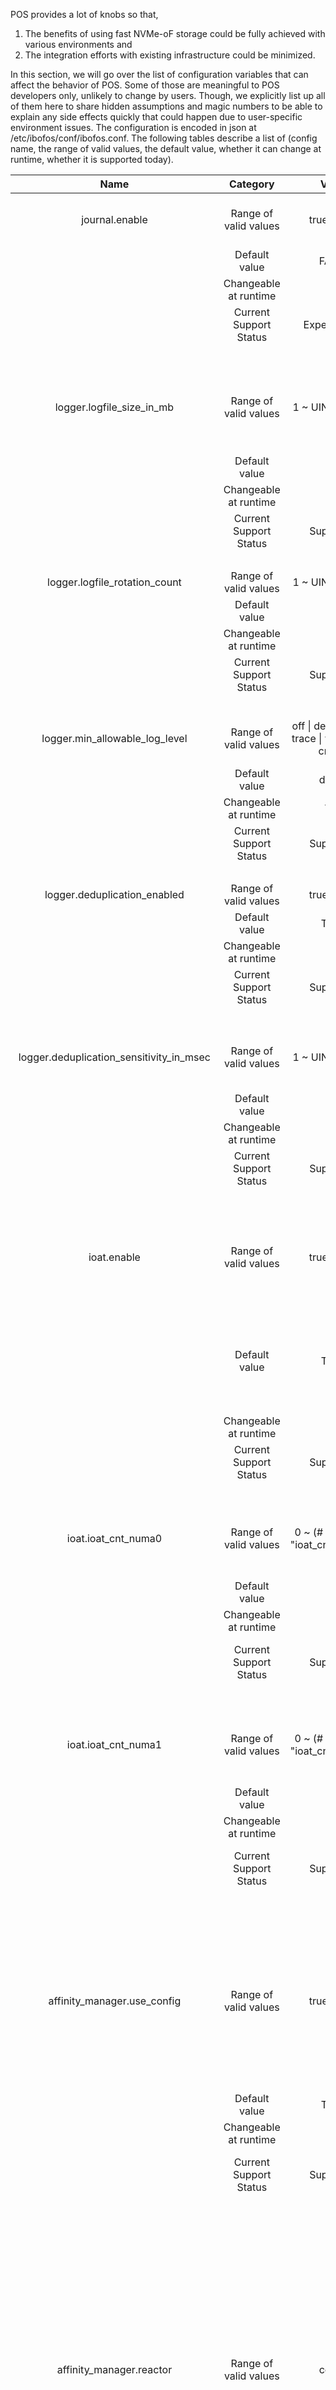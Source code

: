 POS provides a lot of knobs so that,

  1) The benefits of using fast NVMe-oF storage could be fully achieved with various environments and
  2) The integration efforts with existing infrastructure could be minimized.

In this section, we will go over the list of configuration variables that can affect the behavior of POS. 
Some of those are meaningful to POS developers only, unlikely to change by users. 
Though, we explicitly list up all of them here to share hidden assumptions and magic numbers to be able to explain any side effects quickly that could happen due to user-specific environment issues. 
The configuration is encoded in json at /etc/ibofos/conf/ibofos.conf. 
The following tables describe a list of (config name, the range of valid values, the default value, whether it can change at runtime, whether it is supported today). 


|                   Name                   |         Category        |                           Value                          | Note                                                                                                                                                                                                                                                                                                                                                                                                                                         |
|:----------------------------------------:|:-----------------------:|:--------------------------------------------------------:|----------------------------------------------------------------------------------------------------------------------------------------------------------------------------------------------------------------------------------------------------------------------------------------------------------------------------------------------------------------------------------------------------------------------------------------------|
|              journal.enable              |  Range of valid values  |                       true \| false                      | If true, POS logs metadata updates and performs recovery upon power-failure or crash.                                                                                                                                                                                                                                                                                                                                                        |
|                                          |      Default value      |                           FALSE                          | 　                                                                                                                                                                                                                                                                                                                                                                                                                                           |
|                                          |  Changeable at runtime  |                            NO                            | 　                                                                                                                                                                                                                                                                                                                                                                                                                                           |
|                                          |  Current Support Status |                       Experimental                       | 　                                                                                                                                                                                                                                                                                                                                                                                                                                           |
|                    　                    |                         |                                                          |                                                                                                                                                                                                                                                                                                                                                                                                                                              |
|         logger.logfile_size_in_mb        |  Range of valid values  |                      1 ~ UINT32_MAX                      | If the size of the log becomes larger than the config, <br>POS rotates the log by renaming the current log file and opening a new one.                                                                                                                                                                                                                                                                                                       |
|                    　                    |      Default value      |                            50                            | 　                                                                                                                                                                                                                                                                                                                                                                                                                                           |
|                    　                    |  Changeable at runtime  |                            NO                            | 　                                                                                                                                                                                                                                                                                                                                                                                                                                           |
|                    　                    |  Current Support Status |                         Supported                        | 　                                                                                                                                                                                                                                                                                                                                                                                                                                           |
|                    　                    |                         |                                                          |                                                                                                                                                                                                                                                                                                                                                                                                                                              |
|       logger.logfile_rotation_count      |  Range of valid values  |                      1 ~ UINT32_MAX                      | The number of rotated log files that POS keeps                                                                                                                                                                                                                                                                                                                                                                                               |
|                                          |      Default value      |                            20                            | 　                                                                                                                                                                                                                                                                                                                                                                                                                                           |
|                                          |  Changeable at runtime  |                            NO                            | 　                                                                                                                                                                                                                                                                                                                                                                                                                                           |
|                                          |  Current Support Status |                         Supported                        | 　                                                                                                                                                                                                                                                                                                                                                                                                                                           |
|                    　                    |                         |                                                          |                                                                                                                                                                                                                                                                                                                                                                                                                                              |
|      logger.min_allowable_log_level      |  Range of valid values  | off \| debug \| info \| trace \| warn \| err \| critical | Any log level equal to or higher than this config value would be captured by POS logger.                                                                                                                                                                                                                                                                                                                                                     |
|                    　                    |      Default value      |                           debug                          | 　                                                                                                                                                                                                                                                                                                                                                                                                                                           |
|                    　                    |  Changeable at runtime  |                            YES                           | 　                                                                                                                                                                                                                                                                                                                                                                                                                                           |
|                    　                    |  Current Support Status |                         Supported                        | 　                                                                                                                                                                                                                                                                                                                                                                                                                                           |
|                    　                    |                         |                                                          |                                                                                                                                                                                                                                                                                                                                                                                                                                              |
|       logger.deduplication_enabled       |  Range of valid values  |                       true \| false                      | If true, POS omits duplicated logs.                                                                                                                                                                                                                                                                                                                                                                                                          |
|                    　                    |      Default value      |                           TRUE                           | 　                                                                                                                                                                                                                                                                                                                                                                                                                                           |
|                    　                    |  Changeable at runtime  |                            NO                            | 　                                                                                                                                                                                                                                                                                                                                                                                                                                           |
|                    　                    |  Current Support Status |                         Supported                        | 　                                                                                                                                                                                                                                                                                                                                                                                                                                           |
|                    　                    |                         |                                                          |                                                                                                                                                                                                                                                                                                                                                                                                                                              |
| logger.deduplication_sensitivity_in_msec |  Range of valid values  |                      1 ~ UINT32_MAX                      | Time(in milliseconds) to determine log duplication when "deduplication_enabled" is true                                                                                                                                                                                                                                                                                                                                                      |
|                    　                    |      Default value      |                            20                            | 　                                                                                                                                                                                                                                                                                                                                                                                                                                           |
|                    　                    |  Changeable at runtime  |                            NO                            | 　                                                                                                                                                                                                                                                                                                                                                                                                                                           |
|                    　                    |  Current Support Status |                         Supported                        | 　                                                                                                                                                                                                                                                                                                                                                                                                                                           |
|                    　                    |                         |                                                          |                                                                                                                                                                                                                                                                                                                                                                                                                                              |
|                ioat.enable               |  Range of valid values  |                       true \| false                      | If true, POS uses H/W DMA engine supported by Intel XEON CPU and Intel Chipset to accelerate Internal memory copy. <br>Otherwise POS copies them using CPU.                                                                                                                                                                                                                                                                                  |
|                    　                    |      Default value      |                           TRUE                           | If the system doesn't support Intel I/OAT, POS automatically use CPU for internal memory copy. <br>So this is just to disable I/OAT feature on Intel I/OAT supported system.                                                                                                                                                                                                                                                                 |
|                    　                    |  Changeable at runtime  |                            NO                            | 　                                                                                                                                                                                                                                                                                                                                                                                                                                           |
|                    　                    |  Current Support Status |                         Supported                        | 　                                                                                                                                                                                                                                                                                                                                                                                                                                           |
|                    　                    |                         |                                                          |                                                                                                                                                                                                                                                                                                                                                                                                                                              |
|            ioat.ioat_cnt_numa0           |  Range of valid values  |            0 ~ (# of cores - "ioat_cnt_numa1")           | It specifies how many IOAT H/Ws on NUMA socket 0 to be used. <br>Generally, each CPU has 8 independent IOAT H/Ws.                                                                                                                                                                                                                                                                                                                            |
|                    　                    |      Default value      |                             8                            | 　                                                                                                                                                                                                                                                                                                                                                                                                                                           |
|                    　                    |  Changeable at runtime  |                            NO                            | 　                                                                                                                                                                                                                                                                                                                                                                                                                                           |
|                    　                    |  Current Support Status |                         Supported                        | This is used for POS developers only. Do not change the value for any reason.                                                                                                                                                                                                                                                                                                                                                                |
|                    　                    |                         |                                                          |                                                                                                                                                                                                                                                                                                                                                                                                                                              |
|            ioat.ioat_cnt_numa1           |  Range of valid values  |            0 ~ (# of cores - "ioat_cnt_numa0")           | It specifies how many IOAT H/Ws on NUMA socket 1 to be used.<br>Generally, each CPU has 8 independent IOAT H/Ws.                                                                                                                                                                                                                                                                                                                             |
|                    　                    |      Default value      |                             8                            | 　                                                                                                                                                                                                                                                                                                                                                                                                                                           |
|                    　                    |  Changeable at runtime  |                            NO                            | 　                                                                                                                                                                                                                                                                                                                                                                                                                                           |
|                    　                    |  Current Support Status |                         Supported                        | This is used for POS developers only. Do not change the value for any reason.                                                                                                                                                                                                                                                                                                                                                                |
|                    　                    |                         |                                                          |                                                                                                                                                                                                                                                                                                                                                                                                                                              |
|        affinity_manager.use_config       |  Range of valid values  |                       true \| false                      | If true, POS reads the following configs from config file: <br>"reactor, udd_io_worker, event_scheduler, event_worker, general_usage, qos, meta_scheduler, meta_io". <br><br>Otherwise(including affinity_manager object is omitted), they are,set as their default values.                                                                                                                                                                  |
|                    　                    |      Default  value     |                           TRUE                           | 　                                                                                                                                                                                                                                                                                                                                                                                                                                           |
|                    　                    |  Changeable at runtime  |                            NO                            | 　                                                                                                                                                                                                                                                                                                                                                                                                                                           |
|                    　                    |  Current Support Status |                         Supported                        | This is used for POS developers only. Do not change the value for any reason.                                                                                                                                                                                                                                                                                                                                                                |
|                    　                    |                         |                                                          |                                                                                                                                                                                                                                                                                                                                                                                                                                              |
|         affinity_manager.reactor         |  Range of valid values  |                          core #                          | It specifies the CPU core ID(s) to run reactor thread(s) on.<br>The valid value can be combination of below formats,<br><br><br>   "0": Just a single CPU core #0 <br>   "2,7": Two CPU cores which are CPU #2 and CPU,#7, separated by comma(s)<br>   "1-8": Eight CPU cores which are 1, 2, 3, 4, 5,,6, 7, 8, separated by dash.<br><br><br>Reactor is mainly a frontend IO thread which handles incoming IO,requests from an initiator.   |
|                    　                    |      Default value      |                             0                            | 　                                                                                                                                                                                                                                                                                                                                                                                                                                           |
|                    　                    |  Changeable at runtime  |                            NO                            | 　                                                                                                                                                                                                                                                                                                                                                                                                                                           |
|                    　                    |  Current Support Status |                         Supported                        | This is used for POS developers only. Do not change the value for any reason.                                                                                                                                                                                                                                                                                                                                                                |
|                    　                    |                         |                                                          |                                                                                                                                                                                                                                                                                                                                                                                                                                              |
|      affinity_manager.udd_io_worker      |  Range of valid values  |                          core #                          | It specifies CPU core ID(s) to run IO Worker thread(s) on.<br>The valid value can be combination of below formats,<br><br>"0": Just a single CPU core #0 <br>"2,7": Two CPU cores which are CPU #2 and CPU,#7, separated by comma(s)<br>"1-8": Eight CPU cores which are 1, 2, 3, 4, 5,,6, 7, 8, separated by dash.<br><br>IO Worker is a backend IO thread which handles internal IO,requests inside of POS to the backend storage devices. |
|                    　                    |      Default value      |                             1                            | 　                                                                                                                                                                                                                                                                                                                                                                                                                                           |
|                    　                    |  Changeable at runtime  |                            NO                            | 　                                                                                                                                                                                                                                                                                                                                                                                                                                           |
|                    　                    |  Current Support Status |                         Supported                        | This is used for POS developers only. Do not change the value for any reason.                                                                                                                                                                                                                                                                                                                                                                |
|                    　                    |                         |                                                          |                                                                                                                                                                                                                                                                                                                                                                                                                                              |
|     affinity_manager.event_scheduler     |  Range of valid values  |                          core #                          | It specifies the CPU core ID to run the Event Scheduler thread on. <br>The valid value is in below format, <br><br><br>  "0": Just a single CPU core #0<br><br><br>Event Scheduler dispatches internal Events to particular Event,Worker to serve each Event.                                                                                                                                                                                |
|                    　                    |      Default value      |                             2                            | 　                                                                                                                                                                                                                                                                                                                                                                                                                                           |
|                    　                    |  Changeable at runtime  |                            NO                            | 　                                                                                                                                                                                                                                                                                                                                                                                                                                           |
|                    　                    |  Current Support Status |                         Supported                        | This is used for POS developers only. Do not change the value for any reason.                                                                                                                                                                                                                                                                                                                                                                |
|                    　                    |                         |                                                          |                                                                                                                                                                                                                                                                                                                                                                                                                                              |
|       affinity_manager.event_worker      |  Range of valid values  |                          core #                          | It specifies the CPU core ID(s) to run Event Worker thread(s) on.<br>The valid value can be combination of below formats,<br><br>  "0": Just a single CPU core #0,<br>  "2,7": Two CPU cores which are CPU #2 and CPU,#7, separated by comma(s), <br>  "1-8": Eight CPU cores which are 1, 2, 3, 4, 5,,6, 7, 8, separated by dash.<br><br>Event Worker runs each Event dispatched from Event Scheduler.                                      |
|                    　                    |      Default value      |                            3-5                           | 　                                                                                                                                                                                                                                                                                                                                                                                                                                           |
|                    　                    |  Changeable at runtime  |                            NO                            | 　                                                                                                                                                                                                                                                                                                                                                                                                                                           |
|                    　                    |  Current Support Status |                         Supported                        | This is used for POS developers only. Do not change the value for any reason.                                                                                                                                                                                                                                                                                                                                                                |
|                    　                    |                         |                                                          |                                                                                                                                                                                                                                                                                                                                                                                                                                              |
|      affinity_manager.general_usage      |  Range of valid values  |                          core #                          | It specifies CPU core ID(s) to run General thread(s) on.                                                                                                                                                                                                                                                                                                                                                                                     |
|                                          |                         |                                                          | The valid value can be combination of below formats,<br><br>  "0": Just a single CPU core #0,<br>  "2,7": Two CPU cores which are CPU #2 and CPU,#7, separated by comma(s)<br>  "1-8": Eight CPU cores which are 1, 2, 3, 4, 5,,6, 7, 8, separated by dash.<br><br><br>General core runs threads including CLI Server, CLI requests,,Device monitor, and etc.                                                                                |
|                    　                    |      Default value      |                             6                            | 　                                                                                                                                                                                                                                                                                                                                                                                                                                           |
|                    　                    |  Changeable at runtime  |                            NO                            | 　                                                                                                                                                                                                                                                                                                                                                                                                                                           |
|                    　                    |  Current Support Status |                         Supported                        | This is used for POS developers only. Do not change the value for any reason.                                                                                                                                                                                                                                                                                                                                                                |
|                    　                    |                         |                                                          |                                                                                                                                                                                                                                                                                                                                                                                                                                              |
|           affinity_manager.qos           |  Range of valid values  |                          core #                          | It   specifies the CPU core ID to run QoS thread on.                                                                                                                                                                                                                                                                                                                                                                                         |
|                                          |                         |                                                          | The valid value is in below format,                                                                                                                                                                                                                                                                                                                                                                                                          |
|                                          |                         |                                                          |   "0": Just a single CPU core #0                                                                                                                                                                                                                                                                                                                                                                                                             |
|                                          |                         |                                                          | QoS thread mainly controls the bandwidth of each Internal Event related to IO Service (Userdata flush, Rebuild, GC).                                                                                                                                                                                                                                                                                                                         |
|                    　                    |      Default value      |                             7                            | 　                                                                                                                                                                                                                                                                                                                                                                                                                                           |
|                    　                    |  Changeable at runtime  |                            NO                            | 　                                                                                                                                                                                                                                                                                                                                                                                                                                           |
|                    　                    |  Current Support Status |                         Supported                        | This is used for POS developers only. Do not change the value for any reason.                                                                                                                                                                                                                                                                                                                                                                |
|                    　                    |                         |                                                          |                                                                                                                                                                                                                                                                                                                                                                                                                                              |
|      affinity_manager.meta_scheduler     |  Range of valid values  |                          core #                          | It specifies CPU core ID to run Meta Scheduler thread on.<br>The valid value is in below format,<br><br>  "0": Just a single CPU core #0 <br><br>Meta Scheduler dispatches internal request message to particular,Meta IO thread to update or read metadata.                                                                                                                                                                                 |
|                    　                    |      Default value      |                             8                            | 　                                                                                                                                                                                                                                                                                                                                                                                                                                           |
|                    　                    |  Changeable at runtime  |                            NO                            | 　                                                                                                                                                                                                                                                                                                                                                                                                                                           |
|                    　                    |  Current Support Status |                         Supported                        | This is used for POS developers only. Do not change the value for any reason.                                                                                                                                                                                                                                                                                                                                                                |
|                    　                    |                         |                                                          |                                                                                                                                                                                                                                                                                                                                                                                                                                              |
|         affinity_manager.meta_io         |  Range of valid values  |                          core #                          | It   specifies CPU core ID(s) to run Meta IO thread(s) on., <br>The valid value is in below format, <br><br>  "0": Just a single CPU core #0<br>  "2,7": Two CPU cores which are CPU #2 and CPU,#7, separated by comma(s) <br>  "1-8": Eight CPU cores which are 1, 2, 3, 4, 5,,6, 7, 8, separated by dash.,<br><br>Meta IO thread runs each Request it gets from Meta Scheduler.                                                            |
|                    　                    |      Default value      |                           9-10                           | 　                                                                                                                                                                                                                                                                                                                                                                                                                                           |
|                    　                    |  Changeable at runtime  |                            NO                            | 　                                                                                                                                                                                                                                                                                                                                                                                                                                           |
|                    　                    |  Current Support Status |                         Supported                        | This is used for POS developers only. Do not change the value for any reason.                                                                                                                                                                                                                                                                                                                                                                |
|                    　                    |                         |                                                          |                                                                                                                                                                                                                                                                                                                                                                                                                                              |
|        user_nvme_driver.use_config       |  Range of valid values  |                       true \| false                      | If true, POS reads the following configs from config file and overrides: <br>  "ssd_timeout_us, retry_count_backend_io, retry_count_frontend_io".  <br><br>Otherwise, the hard-coded default values are used.                                                                                                                                                                                                                                |
|                    　                    |      Default value      |                           FALSE                          | 　                                                                                                                                                                                                                                                                                                                                                                                                                                           |
|                    　                    |  Changeable at runtime  |                            NO                            | 　                                                                                                                                                                                                                                                                                                                                                                                                                                           |
|                    　                    |  Current Support Status |                         Supported                        | 　                                                                                                                                                                                                                                                                                                                                                                                                                                           |
|                    　                    |                         |                                                          |                                                                                                                                                                                                                                                                                                                                                                                                                                              |
|      user_nvme_driver.ssd_timeout_us     | Range   of valid values |                0   ~ 100000000 (100 secs.)               | It specifies timeout value in microseconds for each backend storage device                                                                                                                                                                                                                                                                                                                                                                   |
|                    　                    |      Default value      |                     8000000 (8 secs.)                    | It defaults to 80000000 (80 secs.) if "use_config" is false.                                                                                                                                                                                                                                                                                                                                                                                 |
|                    　                    |  Changeable at runtime  |                            NO                            | 　                                                                                                                                                                                                                                                                                                                                                                                                                                           |
|                    　                    |  Current Support Status |                         Supported                        | 　                                                                                                                                                                                                                                                                                                                                                                                                                                           |
|                    　                    |                         |                                                          |                                                                                                                                                                                                                                                                                                                                                                                                                                              |
|  user_nvme_driver.retry_count_backend_io |  Range of valid values  |                          0  ~ 10                         | It specifies how many times to retry an I/O request on failure from backend IO thread<br>to a device including backend storage devices and write buffer.                                                                                                                                                                                                                                                                                     |
|                    　                    |      Default value      |                             5                            | It defaults to 0 if "use_config" is false.                                                                                                                                                                                                                                                                                                                                                                                                   |
|                    　                    |  Changeable at runtime  |                            NO                            | 　                                                                                                                                                                                                                                                                                                                                                                                                                                           |
|                    　                    |  Current Support Status |                         Supported                        | 　                                                                                                                                                                                                                                                                                                                                                                                                                                           |
|                    　                    |                         |                                                          |                                                                                                                                                                                                                                                                                                                                                                                                                                              |
| user_nvme_driver.retry_count_frontend_io |  Range of valid values  |                          0  ~ 10                         | It specifies how many times to retry an IO request on failure from frontend IO thread<br>to a device including backend storage devices and write   buffer.                                                                                                                                                                                                                                                                                   |
|                    　                    |      Default value      |                             3                            | It defaults to 0 if "use_config" is false.                                                                                                                                                                                                                                                                                                                                                                                                   |
|                    　                    |  Changeable at runtime  |                            NO                            | 　                                                                                                                                                                                                                                                                                                                                                                                                                                           |
|                    　                    |  Current Support Status |                         Supported                        | 　                                                                                                                                                                                                                                                                                                                                                                                                                                           |
|                    　                    |                         |                                                          |                                                                                                                                                                                                                                                                                                                                                                                                                                              |
|              perf_impact.gc              |  Range of valid values  |                "low" \| "medium" \| "high"               | It specifies the priority of GC bandwidth compared to user IO.<br><br><br>  "high" is the highest priority to operate which is the,same as user IO so that GC and user IO will compete for the bandwidth.<br>  "low" is the lowest priority to operate so that GC will,get the minimum bandwidth.                                                                                                                                            |
|                    　                    |      Default value      |                          "high"                          | 　                                                                                                                                                                                                                                                                                                                                                                                                                                           |
|                    　                    |  Changeable at runtime  |                            NO                            | 　                                                                                                                                                                                                                                                                                                                                                                                                                                           |
|                    　                    |  Current Support Status |                         Supported                        | 　                                                                                                                                                                                                                                                                                                                                                                                                                                           |
|                    　                    |                         |                                                          |                                                                                                                                                                                                                                                                                                                                                                                                                                              |
|            perf_impact.rebuild           |  Range of valid values  |                "low" \| "medium" \| "high"               | It specifies the priority of rebuild bandwidth compared to user IO.<br>  "high" is the highest priority to operate which is the,same as user IO so that rebuild and user IO will compete for the bandwidth.<br>  "low" is the lowest priority to operate so that rebuild,will get the minimum bandwidth.                                                                                                                                     |
|                    　                    |      Default value      |                           "low"                          | 　                                                                                                                                                                                                                                                                                                                                                                                                                                           |
|                    　                    |  Changeable at runtime  |                            NO                            | 　                                                                                                                                                                                                                                                                                                                                                                                                                                           |
|                    　                    |  Current Support Status |                         Supported                        | 　                                                                                                                                                                                                                                                                                                                                                                                                                                           |
|                    　                    |            　           |                            　                            | 　                                                                                                                                                                                                                                                                                                                                                                                                                                           |
